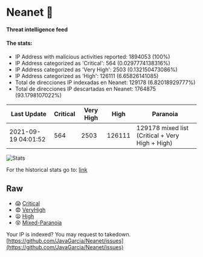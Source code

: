 # Neanet :hocho:
#### Threat intelligence feed
#### The stats:

- IP Address with malicious activities reported: 1894053 (100%)
- IP Address categorized as 'Critical':  564 (0.0297774138316%)
- IP Address categorized as 'Very High':  2503 (0.132150473086%)
- IP Address categorized as 'High':  126111 (6.65826141085)
- Total de direcciones IP indexadas en Neanet:  129178 (6.82018929777%)
- Total de direcciones IP descartadas en Neanet:  1764875 (93.1798107022%)

| Last Update | Critical | Very High | High | Paranoia |
| --- | --- | --- | --- | --- |
| 2021-09-19 04:01:52 | 564 | 2503 | 126111 | 129178 mixed list (Critical + Very High + High)|

![Stats](https://docs.google.com/spreadsheets/d/e/2PACX-1vSnaNMIXVabIpDJjufMlzH7poXnshF3mgd8Is1g9ytUEzVsP5my4Trn8f-xkoLLQ38xpL3HtmUexLo6/pubchart?oid=501124687&format=image)

For the historical stats go to: [link](/stats.csv)
## Raw
- :scream: [Critical](https://raw.githubusercontent.com/JavaGarcia/Neanet/master/blacklists/neanet_critical.txt)
- :fearful: [VeryHigh](https://raw.githubusercontent.com/JavaGarcia/Neanet/master/blacklists/neanet_veryHigh.txtt)
- :frowning: [High](https://raw.githubusercontent.com/JavaGarcia/Neanet/master/blacklists/neanet_high.txt)
- :dizzy_face: [Mixed-Paranoia](https://raw.githubusercontent.com/JavaGarcia/Neanet/master/blacklists/neanet_all.txt)


Your IP is indexed? You may request to takedown. [https://github.com/JavaGarcia/Neanet/issues](https://github.com/JavaGarcia/Neanet/issues)


































































































































































































































































































































































































































































































































































































































































































































































































































































































































































































































































































































































































































































































































































































































































































































































































































































































































































































































































































































































































































































































































































































































































































































































































































































































































































































































































































































































































































































































































































































































































































































































































































































































































































































































































































































































































































































































































































































































































































































































































































































































































































































































































































































































































































































































































































































































































































































































































































































































































































































































































































































































































































































































































































































































































































































































































































































































































































































































































































































































































































































































































































































































































































































































































































































































































































































































































































































































































































































































































































































































































































































































































































































































































































































































































































































































































































































































































































































































































































































































































































































































































































































































































































































































































































































































































































































































































































































































































































































































































































































































































